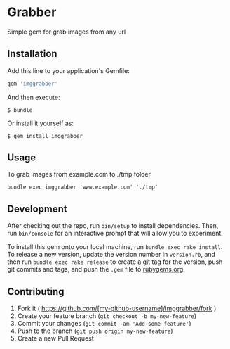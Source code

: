 # Grabber
Simple gem for grab images from any url

## Installation

Add this line to your application's Gemfile:

```ruby
gem 'imggrabber'
```

And then execute:

    $ bundle

Or install it yourself as:

    $ gem install imggrabber

## Usage
To grab images from example.com to ./tmp folder

```
bundle exec imggrabber 'www.example.com' './tmp'
```

## Development

After checking out the repo, run `bin/setup` to install dependencies. Then, run `bin/console` for an interactive prompt that will allow you to experiment.

To install this gem onto your local machine, run `bundle exec rake install`. To release a new version, update the version number in `version.rb`, and then run `bundle exec rake release` to create a git tag for the version, push git commits and tags, and push the `.gem` file to [rubygems.org](https://rubygems.org).

## Contributing

1. Fork it ( https://github.com/[my-github-username]/imggrabber/fork )
2. Create your feature branch (`git checkout -b my-new-feature`)
3. Commit your changes (`git commit -am 'Add some feature'`)
4. Push to the branch (`git push origin my-new-feature`)
5. Create a new Pull Request
